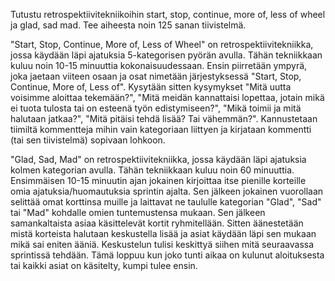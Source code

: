 Tutustu retrospektiivitekniikoihin start, stop, continue, more of, less of wheel ja glad, sad mad. Tee aiheesta noin 125 sanan tiivistelmä.

"Start, Stop, Continue, More of, Less of Wheel" on retrospektiivitekniikka, jossa käydään läpi ajatuksia 5-kategorisen pyörän avulla. Tähän tekniikkaan kuluu noin 10-15 minuuttia kokonaisuudessaan. Ensin piirretään ympyrä, joka jaetaan viiteen osaan ja osat nimetään järjestyksessä "Start, Stop, Continue, More of, Less of". Kysytään sitten kysymykset "Mitä uutta voisimme aloittaa tekemään?", "Mitä meidän kannattaisi lopettaa, jotain mikä ei tuota tulosta tai on esteenä työn edistymiseen?", "Mikä toimii ja mitä halutaan jatkaa?", "Mitä pitäisi tehdä lisää? Tai vähemmän?". Kannustetaan tiimiltä kommentteja mihin vain kategoriaan liittyen ja kirjataan kommentti (tai sen tiivistelmä) sopivaan lohkoon. 

"Glad, Sad, Mad" on retrospektiivitekniikka, jossa käydään läpi ajatuksia kolmen kategorian avulla. Tähän tekniikkaan kuluu noin 60 minuuttia. Ensimmäisen 10-15 minuutin ajan jokainen kirjoittaa itse pienille korteille omia ajatuksia/huomautuksia sprintin ajalta. Sen jälkeen jokainen vuorollaan selittää omat korttinsa muille ja laittavat ne taululle kategorian "Glad", "Sad" tai "Mad" kohdalle omien tuntemustensa mukaan. Sen jälkeen samankaltaista asiaa käsittelevät kortit ryhmitellään. Sitten äänestetään mistä korteista halutaan keskustella lisää ja asiat käydään läpi sen mukaan mikä sai eniten ääniä. Keskustelun tulisi keskittyä siihen mitä seuraavassa sprintissä tehdään. Tämä loppuu kun joko tunti aikaa on kulunut aloituksesta tai kaikki asiat on käsitelty, kumpi tulee ensin.